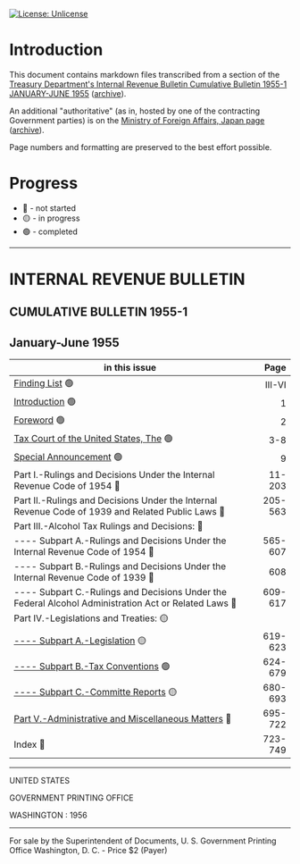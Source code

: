 [![License: Unlicense](https://img.shields.io/badge/license-Unlicense-blue.svg)](http://unlicense.org/)

# Introduction

This document contains markdown files transcribed from a section of the [Treasury Department's Internal Revenue Bulletin Cumulative Bulletin 1955-1 JANUARY-JUNE 1955](https://www.govinfo.gov/content/pkg/GOVPUB-T22-fdc2ce58a1cfd6cd3f7cdc35cb9793b5/pdf/GOVPUB-T22-fdc2ce58a1cfd6cd3f7cdc35cb9793b5-1.pdf) ([archive](https://archive.ph/lr8ut)).

An additional "authoritative" (as in, hosted by one of the contracting Government parties) is on the [Ministry of Foreign Affairs, Japan page](https://www.mofa.go.jp/mofaj/gaiko/treaty/pdfs/A-S38(3)-256.pdf) ([archive](https://archive.ph/oSQAU)).

Page numbers and formatting are preserved to the best effort possible.

# Progress

* 🔴 - not started
* 🟡 - in progress
* 🟢 - completed

---

# INTERNAL REVENUE BULLETIN
## CUMULATIVE BULLETIN 1955-1
## January-June 1955

| **in this issue**                                                                                                  | Page |
|--------------------------------------------------------------------------------------------------------------------| ---: |
| [Finding List](Finding%20List.md) 🟢                                                                               | III-VI |
| [Introduction](Introduction.md) 🟢                                                                                 | 1 |
| [Foreword](Foreword.md) 🟢                                                                                         | 2 |
| [Tax Court of the United States, The](Tax%20Court.md) 🟢                                                           | 3-8 | 
| [Special Announcement](Special%20Announcement.md) 🟢                                                               | 9 |
| Part I.-Rulings and Decisions Under the Internal Revenue Code of 1954 🔴                                           | 11-203 |
| Part II.-Rulings and Decisions Under the Internal Revenue Code of 1939 and Related Public Laws 🔴                  | 205-563 |
| Part III.-Alcohol Tax Rulings and Decisions: 🔴                                                                    ||
| ---- Subpart A.-Rulings and Decisions Under the Internal Revenue Code of 1954 🔴                                   | 565-607 |
| ---- Subpart B.-Rulings and Decisions Under the Internal Revenue Code of 1939 🔴                                   | 608 |
| ---- Subpart C.-Rulings and Decisions Under the Federal Alcohol Administration Act or Related Laws 🔴              | 609-617 |
| Part IV.-Legislations and Treaties: 🟡                                                                             ||
| [---- Subpart A.-Legislation](Part%20IV.-Legislations%20and%20Treaties.Subpart%20A.-Legislation.md) 🟡             | 619-623 | 
| [---- Subpart B.-Tax Conventions](Part%20IV.-Legislations%20and%20Treaties.Subpart%20B.-Tax%20Conventions.md) 🟢   | 624-679 |
| [---- Subpart C.-Committe Reports](Part%20IV.-Legislations%20and%20Treaties.Subpart%20C.-Committe%20Reports.md) 🟡 | 680-693 |
| [Part V.-Administrative and Miscellaneous Matters](Part%20V.-Administrative%20and%20Miscellaneous%20Matters.md) 🔴                                                            | 695-722 |
| Index 🔴                                                                                                           | 723-749 |

---

UNITED STATES

GOVERNMENT PRINTING OFFICE

WASHINGTON : 1956

---

For sale by the Superintendent of Documents, U. S. Government Printing Office
Washington, D. C. - Price $2 (Payer)
